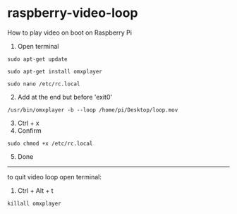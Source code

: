 # raspberry-video-loop
How to play video on boot on Raspberry Pi

1. Open terminal 

`sudo apt-get update` 

`sudo apt-get install omxplayer` 

`sudo nano /etc/rc.local` 

2. Add at the end but before 'exit0' 

`/usr/bin/omxplayer -b --loop /home/pi/Desktop/loop.mov`
 
 3. Ctrl + x
 4. Confirm
 
`sudo chmod +x /etc/rc.local`

 5. Done
 
 - - - 
 
to quit video loop open terminal: 
1. Ctrl + Alt + t

`killall omxplayer`
